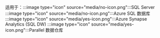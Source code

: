 <Token>适用于：:::image type="icon" source="media/no-icon.png":::SQL Server :::image type="icon" source="media/no-icon.png":::Azure SQL 数据库 :::image type="icon" source="media/yes-icon.png":::Azure Synapse Analytics (SQL DW) :::image type="icon" source="media/yes-icon.png":::Parallel 数据仓库 </Token>

